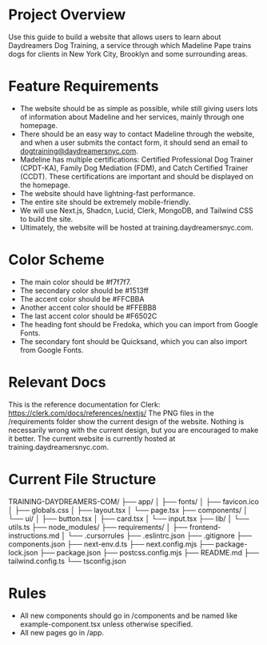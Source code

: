 # Project Overview
Use this guide to build a website that allows users to learn about Daydreamers Dog Training, a service through which Madeline Pape trains dogs for clients in New York City, Brooklyn and some surrounding areas.

# Feature Requirements
- The website should be as simple as possible, while still giving users lots of information about Madeline and her services, mainly through one homepage.
- There should be an easy way to contact Madeline through the website, and when a user submits the contact form, it should send an email to dogtraining@daydreamersnyc.com.
- Madeline has multiple certifications: Certified Professional Dog Trainer (CPDT-KA), Family Dog Mediation (FDM), and Catch Certified Trainer (CCDT). These certifications are important and should be displayed on the homepage.
- The website should have lightning-fast performance.
- The entire site should be extremely mobile-friendly.
- We will use Next.js, Shadcn, Lucid, Clerk, MongoDB, and Tailwind CSS to build the site.
- Ultimately, the website will be hosted at training.daydreamersnyc.com.

# Color Scheme
- The main color should be #f7f7f7.
- The secondary color should be #1513ff
- The accent color should be #FFCBBA
- Another accent color should be #FFEBB8
- The last accent color should be #F6502C
- The heading font should be Fredoka, which you can import from Google Fonts.
- The secondary font should be Quicksand, which you can also import from Google Fonts.


# Relevant Docs
This is the reference documentation for Clerk: https://clerk.com/docs/references/nextjs/
The PNG files in the /requirements folder show the current design of the website. Nothing is necessarily wrong with the current design, but you are encouraged to make it better. The current website is currently hosted at training.daydreamersnyc.com.

# Current File Structure
TRAINING-DAYDREAMERS-COM/
├── app/
│   ├── fonts/
│   ├── favicon.ico
│   ├── globals.css
│   ├── layout.tsx
│   └── page.tsx
├── components/
│   └── ui/
│       ├── button.tsx
│       ├── card.tsx
│       └── input.tsx
├── lib/
│   └── utils.ts
├── node_modules/
├── requirements/
│   ├── frontend-instructions.md
│   └── .cursorrules
├── .eslintrc.json
├── .gitignore
├── components.json
├── next-env.d.ts
├── next.config.mjs
├── package-lock.json
├── package.json
├── postcss.config.mjs
├── README.md
├── tailwind.config.ts
└── tsconfig.json


# Rules
- All new components should go in /components and be named like example-component.tsx unless otherwise specified.
- All new pages go in /app.